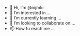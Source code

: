 - 👋 Hi, I’m @mjmki
- 👀 I’m interested in ...
- 🌱 I’m currently learning ...
- 💞️ I’m looking to collaborate on ...
- 📫 How to reach me ...

<!---
mjmki/mjmki is a ✨ special ✨ repository because its `README.md` (this file) appears on your GitHub profile.
You can click the Preview link to take a look at your changes.
--->
